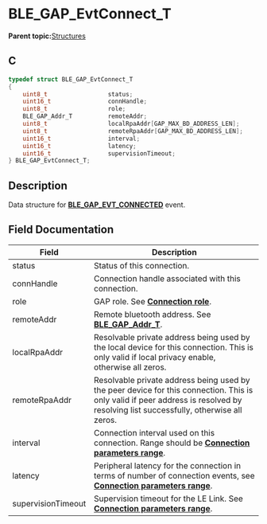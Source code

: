 # BLE\_GAP\_EvtConnect\_T

**Parent topic:**[Structures](GUID-A15AC144-CD72-427A-B096-33FC1E7FEA88.md)

## C

```c
typedef struct BLE_GAP_EvtConnect_T
{
    uint8_t                 status;
    uint16_t                connHandle;
    uint8_t                 role;
    BLE_GAP_Addr_T          remoteAddr;
    uint8_t                 localRpaAddr[GAP_MAX_BD_ADDRESS_LEN];
    uint8_t                 remoteRpaAddr[GAP_MAX_BD_ADDRESS_LEN];
    uint16_t                interval;
    uint16_t                latency;
    uint16_t                supervisionTimeout;
} BLE_GAP_EvtConnect_T;
```

## Description

Data structure for **[BLE\_GAP\_EVT\_CONNECTED](GUID-085D2B3E-E5DB-4072-8916-29201399538E.md)** event.

## Field Documentation

|Field|Description|
|-----|-----------|
|status|Status of this connection.|
|connHandle|Connection handle associated with this connection.|
|role|GAP role. See **[Connection role](GUID-668E9C69-24E2-424D-ACDD-6B96B58E5716.md)**.|
|remoteAddr|Remote bluetooth address. See **[BLE\_GAP\_Addr\_T](GUID-39F32807-8A6F-4AC8-93AD-2AA3B1C75F46.md)**.|
|localRpaAddr|Resolvable private address being used by the local device for this connection. This is only valid if local privacy enable, otherwise all zeros.|
|remoteRpaAddr|Resolvable private address being used by the peer device for this connection. This is only valid if peer address is resolved by resolving list successfully, otherwise all zeros.|
|interval|Connection interval used on this connection. Range should be **[Connection parameters range](GUID-A0E7191A-5AF6-44B4-9E1B-19D74354392D.md)**.|
|latency|Peripheral latency for the connection in terms of number of connection events, see **[Connection parameters range](GUID-A0E7191A-5AF6-44B4-9E1B-19D74354392D.md)**.|
|supervisionTimeout|Supervision timeout for the LE Link. See **[Connection parameters range](GUID-A0E7191A-5AF6-44B4-9E1B-19D74354392D.md)**.|

